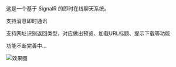 这是一个基于 SignalR 的即时在线聊天系统。


支持消息即时通讯

支持网址识别返回类型，对应做出预览、加载URL标题、提示下载等功能


功能不断完善中...


![效果图](http://git.oschina.net/uploads/images/2016/0728/093449_f608bb92_486.png "在这里输入图片标题")


